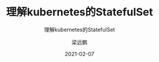 ---
layout:     post 
title:      "理解kubernetes的StatefulSet"
subtitle:   "理解kubernetes的StatefulSet"
description: " "
date:       2021-02-07
author:     "梁远鹏"
image: "https://res.cloudinary.com/lyp/image/upload/v1612709780/hugo/blog.github.io/pexels-matt-hardy-2568001.jpg"
published: false
tags:
    - kubernetes
    - CloudNative
    - StatefulSet
    - 玩转Kubernetes
categories: 
    - kubernetes
---